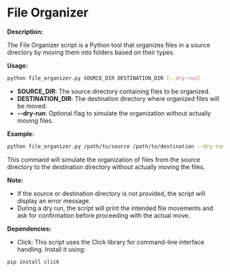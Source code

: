 # File Organizer

**Description:**

The File Organizer script is a Python tool that organizes files in a source directory by moving them into folders based on their types.

**Usage:**

```bash
python file_organizer.py SOURCE_DIR DESTINATION_DIR [--dry-run]
```

- **SOURCE_DIR**: The source directory containing files to be organized.
- **DESTINATION_DIR**: The destination directory where organized files will be moved.
- **--dry-run**: Optional flag to simulate the organization without actually moving files.

**Example:**

```bash
python file_organizer.py /path/to/source /path/to/destination --dry-run
```

This command will simulate the organization of files from the source directory to the destination directory without actually moving the files.

**Note:**

- If the source or destination directory is not provided, the script will display an error message.
- During a dry run, the script will print the intended file movements and ask for confirmation before proceeding with the actual move.

**Dependencies:**

- Click: This script uses the Click library for command-line interface handling. Install it using:

```bash
pip install click
```
